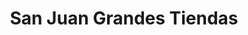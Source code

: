 ---
title: "San Juan Grandes Tiendas"
url: /san-miguel-de-tucuman/san-juan-grandes-tiendas/
shop: Einkaufszentrum
---